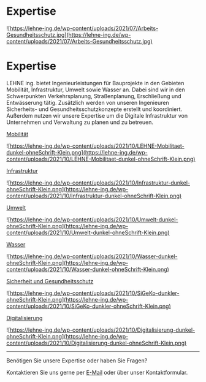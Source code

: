 # Expertise

![https://lehne-ing.de/wp-content/uploads/2021/07/Arbeits-Gesundheitsschutz.jpg](https://lehne-ing.de/wp-content/uploads/2021/07/Arbeits-Gesundheitsschutz.jpg)

# Expertise

LEHNE ing. bietet Ingenieurleistungen 
für Bauprojekte in den Gebieten Mobilität, Infrastruktur, Umwelt sowie 
Wasser an. Dabei sind wir in den Schwerpunkten Verkehrsplanung, 
Straßenplanung, Erschließung und Entwässerung tätig. Zusätzlich werden 
von unseren Ingenieuren Sicherheits- und Gesundheitsschutzkonzepte 
erstellt und koordiniert. Außerdem nutzen wir unsere Expertise um die 
Digitale Infrastruktur von Unternehmen und Verwaltung zu planen und zu 
betreuen.

[Mobilität](https://lehne-ing.de/mobilitaet)

![https://lehne-ing.de/wp-content/uploads/2021/10/LEHNE-Mobilitaet-dunkel-ohneSchrift-Klein.png](https://lehne-ing.de/wp-content/uploads/2021/10/LEHNE-Mobilitaet-dunkel-ohneSchrift-Klein.png)

[Infrastruktur](https://lehne-ing.de/infrastruktur)

![https://lehne-ing.de/wp-content/uploads/2021/10/Infrastruktur-dunkel-ohneSchrift-Klein.png](https://lehne-ing.de/wp-content/uploads/2021/10/Infrastruktur-dunkel-ohneSchrift-Klein.png)

[Umwelt](https://lehne-ing.de/umwelt)

![https://lehne-ing.de/wp-content/uploads/2021/10/Umwelt-dunkel-ohneSchrift-Klein.png](https://lehne-ing.de/wp-content/uploads/2021/10/Umwelt-dunkel-ohneSchrift-Klein.png)

[Wasser](https://lehne-ing.de/wasser)

![https://lehne-ing.de/wp-content/uploads/2021/10/Wasser-dunkel-ohneSchrift-Klein.png](https://lehne-ing.de/wp-content/uploads/2021/10/Wasser-dunkel-ohneSchrift-Klein.png)

[Sicherheit und Gesundheitsschutz](https://lehne-ing.de/sicherheit-gesundheitsschutz/)

![https://lehne-ing.de/wp-content/uploads/2021/10/SiGeKo-dunkler-ohneSchrift-Klein.png](https://lehne-ing.de/wp-content/uploads/2021/10/SiGeKo-dunkler-ohneSchrift-Klein.png)

[Digitalisierung](https://lehne-ing.de/digitalisierung/)

![https://lehne-ing.de/wp-content/uploads/2021/10/Digitalisierung-dunkel-ohneSchrift-Klein.png](https://lehne-ing.de/wp-content/uploads/2021/10/Digitalisierung-dunkel-ohneSchrift-Klein.png)

---

Benötigen Sie unsere Expertise oder haben Sie Fragen?

Kontaktieren Sie uns gerne per [E-Mail](mailto:info@lehne-ing.de) oder über unser Kontaktformular.